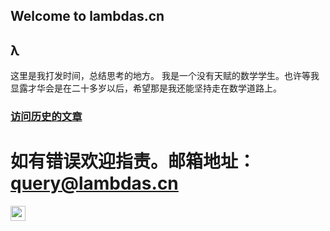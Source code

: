 ## Welcome to lambdas.cn

## λ

这里是我打发时间，总结思考的地方。
我是一个没有天赋的数学学生。也许等我显露才华会是在二十多岁以后，希望那是我还能坚持走在数学道路上。

### [访问历史的文章](List/all.html "按年月日排序")




# 如有错误欢迎指责。邮箱地址：query@lambdas.cn
<img src="https://github.com/fluidicon.png"  height="24" width="24" herf="https://github.com/3rfahrung">

